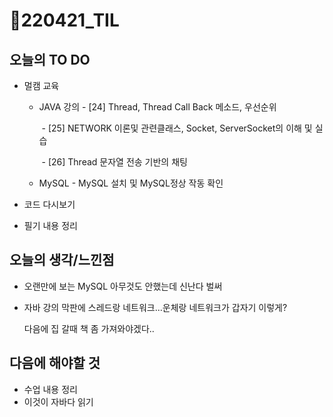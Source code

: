# 📝220421_TIL



## 오늘의 TO DO

- 멀캠 교육
  
  - JAVA 강의 - [24] Thread, Thread Call Back 메소드, 우선순위
  
    ​				  - [25] NETWORK 이론및 관련클래스, Socket, ServerSocket의 이해 및 실습
  
    ​				  - [26] Thread 문자열 전송 기반의 채팅
  
  - MySQL - MySQL 설치 및 MySQL정상 작동 확인
  
- 코드 다시보기

- 필기 내용 정리
  
  

## 오늘의 생각/느낀점

- 오랜만에 보는 MySQL 아무것도 안했는데 신난다 벌써

- 자바 강의 막판에 스레드랑 네트워크...운체랑 네트워크가 갑자기 이렇게?

  다음에 집 갈때 책 좀 가져와야겠다..

  

## 다음에 해야할 것

- 수업 내용 정리
- 이것이 자바다 읽기